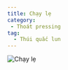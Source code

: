 ```yaml
---
title: Chạy lẹ
category:
 - Thoát pressing
tag:
  - Thúi quắc lun
---
```

![Chạy lẹ](https://media1.giphy.com/media/v1.Y2lkPTc5MGI3NjExeGdqdDBtcW01dWNueG92cDBzZTBzdHJzdmxhcTB1cTZnZDRhMzh0MyZlcD12MV9pbnRlcm5hbF9naWZfYnlfaWQmY3Q9Zw/l3xivF6cBEOQatmTQ1/giphy.webp "chạy lẹ")
